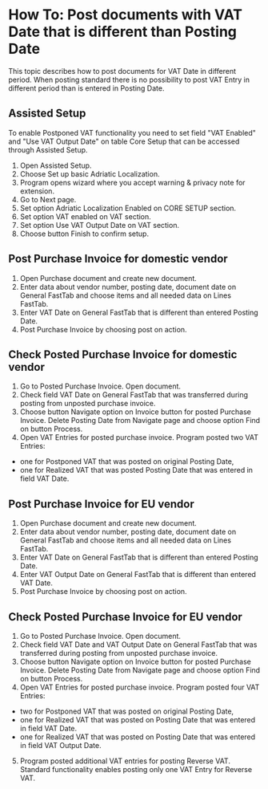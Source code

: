 # How To: Post documents with VAT Date that is different than Posting Date

This topic describes how to post documents for VAT Date in different period. When posting standard there is no possibility to post VAT Entry in different period than is entered in Posting Date.

## Assisted Setup

To enable Postponed VAT functionality you need to set field "VAT Enabled" and "Use VAT Output Date"  on table Core Setup that can be accessed through Assisted Setup.

1. Open Assisted Setup.
2. Choose Set up basic Adriatic Localization.
3. Program opens wizard where you accept warning & privacy note for extension.
4. Go to Next page.
5. Set option Adriatic Localization Enabled on CORE SETUP section.
6. Set option VAT enabled on VAT section.
7. Set option Use VAT Output Date on VAT section.
8. Choose button Finish to confirm setup.

## Post Purchase Invoice for domestic vendor

1. Open Purchase document and create new document.
2. Enter data about vendor number, posting date, document date on General FastTab and choose items and all needed data on Lines FastTab. 
3. Enter VAT Date on General FastTab that is different than entered Posting Date.
4. Post Purchase Invoice by choosing post on action.

## Check Posted Purchase Invoice for domestic vendor

1. Go to Posted Purchase Invoice. Open document.
2. Check field VAT Date on General FastTab that was transferred during posting from unposted purchase invoice.
3. Choose button Navigate option on Invoice button for posted Purchase Invoice. Delete Posting Date from Navigate page and choose option Find on button Process.
4. Open VAT Entries for posted purchase invoice. Program posted two VAT Entries: 
- one for Postponed VAT that was posted on original Posting Date, 
- one for Realized VAT that was posted Posting Date  that was entered in field VAT Date.

## Post Purchase Invoice for EU vendor

1. Open Purchase document and create new document.
2. Enter data about vendor number, posting date, document date on General FastTab and choose items and all needed data on Lines FastTab. 
3. Enter VAT Date on General FastTab that is different than entered Posting Date.
4. Enter VAT Output Date on General FastTab that is different than entered VAT Date.
5. Post Purchase Invoice by choosing post on action.

## Check Posted Purchase Invoice for EU vendor

1. Go to Posted Purchase Invoice. Open document.
2. Check field VAT Date and VAT Output Date on General FastTab that was transferred during posting from unposted purchase invoice.
3. Choose button Navigate option on Invoice button for posted Purchase Invoice. Delete Posting Date from Navigate page and choose option Find on button Process.
4. Open VAT Entries for posted purchase invoice. Program posted four VAT Entries: 
- two for Postponed VAT that was posted on original Posting Date, 
- one for Realized VAT that was posted on Posting Date that was entered in field VAT Date.
- one for Realized VAT that was posted on Posting Date  that was entered in field VAT Output Date.
5. Program posted additional VAT entries for posting Reverse VAT. Standard functionality enables posting only one VAT Entry for Reverse VAT.